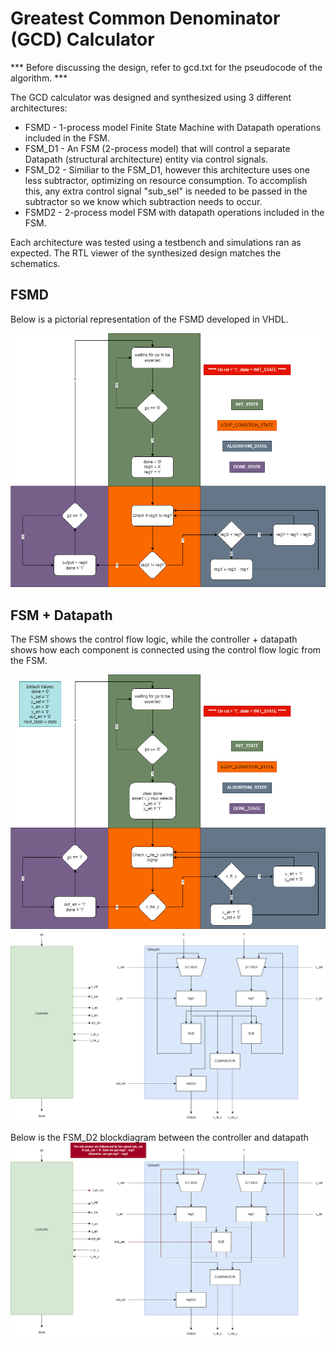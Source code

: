 # Greatest Common Denominator (GCD) Calculator

*** Before discussing the design, refer to gcd.txt for the pseudocode of the algorithm. ***

The GCD calculator was designed and synthesized using 3 different architectures:
* FSMD - 1-process model Finite State Machine with Datapath operations included in the FSM.
* FSM_D1 - An FSM (2-process model) that will control a separate Datapath (structural architecture) entity via control signals.
* FSM_D2 - Similiar to the FSM_D1, however this architecture uses one less subtractor, optimizing on resource consumption. To accomplish this, any extra control signal "sub_sel" is needed to be passed in the subtractor so we know which subtraction needs to occur.
* FSMD2 - 2-process model FSM with datapath operations included in the FSM.

Each architecture was tested using a testbench and simulations ran as expected. The RTL viewer of the synthesized design matches the schematics.

## FSMD 
Below is a pictorial representation of the FSMD developed in VHDL.

![Screenshot](gcd_fsmd.png)


## FSM + Datapath
The FSM shows the control flow logic, while the controller + datapath shows how each component is connected using the control flow logic from the FSM.

![Screenshot](gcd_fsm.png) 
![Screenshot](gcd_fsm_d.png)

Below is the FSM_D2 blockdiagram between the controller and datapath
![Screenshot](gcd_fsm_d2.png)

